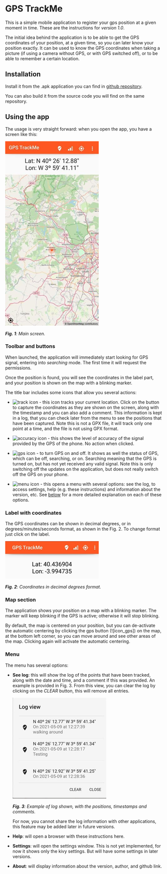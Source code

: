 # GPS TrackMe

This is a simple mobile application to register your gps position at a given moment in time. These are the instructions for *version 1.0*.

The initial idea behind the application is to be able to get the GPS coordinates of your position, at a given time, so you can later know your position exactly. It can be used to know the GPS coordinates when taking a picture (if using a camera without GPS, or with GPS switched off), or to be able to remember a certain location.


## Installation

Install it from the .apk application you can find in [github repository](https://github.com/osso73/gps_trackme/tree/main/releases).

You can also build it from the source code you will find on the same repository.


## Using the app

The usage is very straight forward: when you open the app, you have a screen like this:

![Screenshot](./img/screen_gral.jpg "Main screen")

_**Fig. 1**: Main screen._



### Toolbar and buttons

When launched, the application will immediately start looking for GPS signal, entering into *searching* mode. The first time it will request the permissions.

Once the position is found, you will see the coordinates in the label part, and your position is shown on the map with a blinking marker.

The title bar includes some icons that allow you several actions:

- ![][track] - this icon tracks your current location. Click on the button to capture the coordinates as they are shown on the screen, along with the timestamp and you can also add a comment. This information is kept in a log, that you can check later from the menu to see the positions that have been captured. Note this is not a GPX file, it will track only one point at a time, and the file is not using GPX format.

- ![][accuracy] - this shows the level of accuracy of the signal provided by the GPS of the phone. No action when clicked.

- ![][gps] - to turn GPS on and off. It shows as well the status of GPS, which can be off, searching, or on. Searching meaning that the GPS is turned on, but has not yet received any valid signal. Note this is only switching off the updates on the application, but does not really switch off the GPS on your phone.

- ![][menu] - this opens a menu with several options: see the log, to access settings, help (e.g. these instructions) and information about the version, etc. See [below](#menu) for a more detailed explanation on each of these options.

### Label with coordinates

The GPS coordinates can be shown in decimal degrees, or in degrees/minutes/seconds format, as shown in the Fig. 2. To change format just click on the label.

![Decimal degrees](./img/coordinates_deg.jpg "Decimal degrees")

_**Fig. 2**: Coordinates in decimal degrees format._


### Map section

The application shows your position on a map with a blinking marker. The marker will keep blinking if the GPS is active; otherwise it will stop blinking.

By default, the map is centered on your position, but you can de-activate the automatic centering by clicking the gps button (![icon_gps]) on the map, at the bottom left corner, so you can move around and see other areas of the map. Clicking again will activate the automatic centering.


### Menu

The menu has several options:

- **See log**: this will show the log of the points that have been tracked, along with the date and time, and a comment if this was provided. An example is provided in Fig. 3. From this view, you can clear the log by clicking on the _CLEAR_ button, this will remove all entries.

    ![Log view](./img/logview.jpg "Log view")

    _**Fig. 3**: Example of log shown, with the positions, timestamps and comments._

    For now, you cannot share the log information with other applications, this feature may be added later in future versions.

- **Help**: will open a browser with these instructions here.

- **Settings**: will open the settings window. This is not yet implemented, for now it shows only the kivy settings. But will have some settings in later versions.

- **About**: will display information about the version, author, and github link.


[gps]: ./img/icon_gps.png "gps icon"
[accuracy]: ./img/icon_accuracy.png "accuracy icon"
[track]: ./img/icon_track.png "track icon"
[menu]: ./img/icon_menu.png "menu icon"
